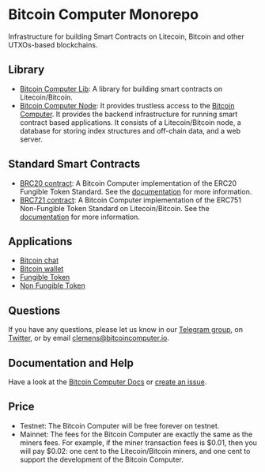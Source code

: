 # Bitcoin Computer Monorepo

Infrastructure for building Smart Contracts on Litecoin, Bitcoin and other UTXOs-based blockchains.

## Library

* [Bitcoin Computer Lib](https://github.com/bitcoin-computer/monorepo/tree/main/packages/lib): A library for building smart contracts on Litecoin/Bitcoin.
* [Bitcoin Computer Node](https://github.com/bitcoin-computer/monorepo/tree/main/packages/node): It provides trustless access to the [Bitcoin Computer](https://github.com/bitcoin-computer/monorepo/tree/main/packages/lib). It provides the backend infrastructure for running smart contract based applications. It consists of a Litecoin/Bitcoin node, a database for storing index structures and off-chain data, and a web server.

## Standard Smart Contracts

* [BRC20 contract](https://github.com/bitcoin-computer/monorepo/tree/main/packages/BRC20): A Bitcoin Computer implementation of the ERC20 Fungible Token Standard. See the [documentation](https://docs.bitcoincomputer.io/advanced-examples/fungible-token/) for more information.
* [BRC721 contract](https://github.com/bitcoin-computer/monorepo/tree/main/packages/BRC721): A Bitcoin Computer implementation of the ERC751 Non-Fungible Token Standard on Litecoin/Bitcoin. See the [documentation](https://docs.bitcoincomputer.io/advanced-examples/non-fungible-token/) for more information.


## Applications

* [Bitcoin chat](https://github.com/bitcoin-computer/monorepo/tree/main/packages/chat)
* [Bitcoin wallet](https://github.com/bitcoin-computer/monorepo/tree/main/packages/wallet)
* [Fungible Token](https://github.com/bitcoin-computer/monorepo/tree/main/packages/fungible-token)
* [Non Fungible Token](https://github.com/bitcoin-computer/monorepo/tree/main/packages/non-fungible-token)


## Questions

If you have any questions, please let us know in our <a href="https://t.me/thebitcoincomputer">Telegram group</a>, on <a href="https://twitter.com/TheBitcoinToken">Twitter</a>, or by email clemens@bitcoincomputer.io.

## Documentation and Help

Have a look at the [Bitcoin Computer Docs](https://bitcoin-computer.gitbook.io/docs/) or [create an issue](https://github.com/bitcoin-computer/monorepo/issues).

## Price

* Testnet: The Bitcoin Computer will be free forever on testnet.
* Mainnet: The fees for the Bitcoin Computer are exactly the same as the miners fees. For example, if the miner transaction fees is $0.01, then you will pay $0.02: one cent to the Litecoin/Bitcoin miners, and one cent to support the development of the Bitcoin Computer.
